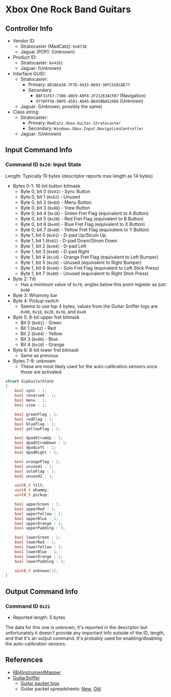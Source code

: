 # Xbox One Rock Band Guitars

## Controller Info

- Vendor ID:
  - Stratocaster (MadCatz): `0x0738`
  - Jaguar (PDP): (Unknown)
- Product ID:
  - Stratocaster: `0x4161`
  - Jaguar: (Unknown)
- Interface GUID:
  - Stratocaster:
    - Primary: `0D2AE438-7F7D-4933-8693-30FC55018E77`
    - Secondary:
      - `B8F31FE7-7386-40E9-A9F8-2F21263ACFB7` (Navigation)
      - `9776FF56-9BFD-4581-AD45-B645BBA526D6` (Unknown)
  - Jaguar: (Unknown, possibly the same)
- Class string:
  - Stratocaster:
    - Primary: `MadCatz.Xbox.Guitar.Stratocaster`
    - Secondary: `Windows.Xbox.Input.NavigationController`
  - Jaguar: (Unknown)

## Input Command Info

### Command ID `0x20`: Input State

Length: Typically 10 bytes (descriptor reports max length as 14 bytes)

- Bytes 0-1: 16-bit button bitmask
  - Byte 0, bit 0 (`0x01`) - Sync Button
  - Byte 0, bit 1 (`0x02`) - Unused
  - Byte 0, bit 2 (`0x04`) - Menu Button
  - Byte 0, bit 3 (`0x08`) - View Button
  - Byte 0, bit 4 (`0x10`) - Green Fret Flag (equivalent to A Button)
  - Byte 0, bit 5 (`0x20`) - Red Fret Flag (equivalent to B Button)
  - Byte 0, bit 6 (`0x40`) - Blue Fret Flag (equivalent to X Button)
  - Byte 0, bit 7 (`0x80`) - Yellow Fret Flag (equivalent to Y Button)
  - Byte 1, bit 0 (`0x01`) - D-pad Up/Strum Up
  - Byte 1, bit 1 (`0x02`) - D-pad Down/Strum Down
  - Byte 1, bit 2 (`0x04`) - D-pad Left
  - Byte 1, bit 3 (`0x08`) - D-pad Right
  - Byte 1, bit 4 (`0x10`) - Orange Fret Flag (equivalent to Left Bumper)
  - Byte 1, bit 5 (`0x20`) - Unused (equivalent to Right Bumper)
  - Byte 1, bit 6 (`0x40`) - Solo Fret Flag (equivalent to Left Stick Press)
  - Byte 1, bit 7 (`0x80`) - Unused (equivalent to Right Stick Press)
- Byte 2: Tilt
  - Has a minimum value of `0x70`, angles below this point register as just `0x00`
- Byte 3: Whammy bar
- Byte 4: Pickup switch
  - Seems to use top 4 bytes, values from the Guitar Sniffer logs are `0x00`, `0x10`, `0x20`, `0x30`, and `0x40`
- Byte 5: 8-bit upper fret bitmask
  - Bit 0 (`0x01`) - Green
  - Bit 1 (`0x02`) - Red
  - Bit 2 (`0x04`) - Yellow
  - Bit 3 (`0x08`) - Blue
  - Bit 4 (`0x10`) - Orange
- Byte 6: 8-bit lower fret bitmask
  - Same as previous
- Bytes 7-9: unknown
  - These are most likely used for the auto-calibration sensors once those are activated.

```c
struct GipGuitarState
{
    bool sync : 1;
    bool reserved : 1;
    bool menu : 1;
    bool view : 1;

    bool greenFlag : 1;
    bool redFlag : 1;
    bool blueFlag : 1;
    bool yellowFlag : 1;

    bool dpadStrumUp : 1;
    bool dpadStrumDown : 1;
    bool dpadLeft : 1;
    bool dpadRight : 1;

    bool orangeFlag : 1;
    bool unused1 : 1;
    bool soloFlag : 1;
    bool unused2 : 1;

    uint8_t tilt;
    uint8_t whammy;
    uint8_t pickup;

    bool upperGreen : 1;
    bool upperRed : 1;
    bool upperYellow : 1;
    bool upperBlue : 1;
    bool upperOrange : 1;
    bool upperPadding : 3;

    bool lowerGreen : 1;
    bool lowerRed : 1;
    bool lowerYellow : 1;
    bool lowerBlue : 1;
    bool lowerOrange : 1;
    bool lowerPadding : 3;

    uint8_t unknown[3];
}
```

## Output Command Info

### Command ID `0x21`

- Reported length: 5 bytes

The data for this one is unknown, it's reported in the descriptor but unfortunately it doesn't provide any important info outside of the ID, length, and that it's an output command. It's probably used for enabling/disabling the auto-calibration sensors.

## References

- [RB4InstrumentMapper](https://github.com/TheNathannator/RB4InstrumentMapper)
- [GuitarSniffer](https://github.com/artman41/guitarsniffer)
  - [Guitar packet logs](https://1drv.ms/f/s!AgQGk0OeTMLwhA-uDO9IQHEHqGhv)
  - Guitar packet spreadsheets: [New](https://docs.google.com/spreadsheets/d/1ITZUvRniGpfS_HV_rBpSwlDdGukc3GC1CeOe7SavQBo/edit?usp=sharing), [Old](https://1drv.ms/x/s!AgQGk0OeTMLwg3GBDXFUC3Erj4Wb)
